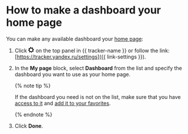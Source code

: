 # How to make a dashboard your home page

You can make any available dashboard your [home page](startpage.md):

1. Click ![](../../_assets/tracker/tracker-settings.png) on the top panel in {{ tracker-name }} or follow the link: [https://tracker.yandex.ru/settings]({{ link-settings }}).

1. In the **My page** block, select **Dashboard** from the list and specify the dashboard you want to use as your home page.

    {% note tip %}

    If the dashboard you need is not on the list, make sure that you have [access to it](share-dashboard.md#section_k2z_1nk_pz) and [add it to your favorites](share-dashboard.md#section_gnx_s3l_pz).

    {% endnote %}

1. Click **Done**.



